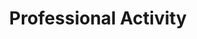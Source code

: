 ---
layout: archive
title: "Professional Activity"
permalink: /prof-activity/
author_profile: true
toc: true
---